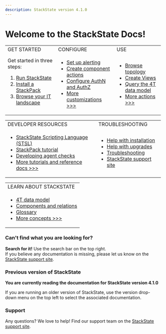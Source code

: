 ```yaml
---
description: StackState version 4.1.0
---
```


# Welcome to the StackState Docs!

<table>
  <tbody>
    <tr>
      <td>GET STARTED</td>
      <td>CONFIGURE</td>
      <td>USE</td>
    </tr>
    <tr>
    <td>
    Get started in three steps:
      <ol>
        <li /><a href="setup/">Run StackState</a>
        <li /><a href="stackpacks/">Install a StackPack</a>
        <li /><a href="use/perspectives/topology-perspective.md">Browse your IT landscape</a>
      </ol>
    </td>
    <td>
      <ul>
        <li /><a href="use/alerting.md">Set up alerting</a>
        <li /><a href="configure/component_actions.md">Create component actions</a>
        <li /><a href="configure/how_to_set_up_roles.md">Configure AuthN and AuthZ</a>
        <li /><a href="configure/">More customizations >>></a>
      </ul>
    </td>
    <td>
      <ul>
        <li /><a href="use/perspectives/topology-perspective.md">Browse topology</a>
        <li /><a href="use/views.md">Create Views</a>
        <li /><a href="use/queries.md">Query the 4T data model</a>
        <li /><a href="use/">More actions >>></a>
      </ul>
    </td>
    </tr>
    </tbody>
  </table>

  <table>
    <tbody>
      <tr>
        <td>DEVELOPER RESOURCES</td>
        <td>TROUBLESHOOTING</td>
      </tr>
      <tr>
        <td>
          <ul>
            <li /><a href="develop/scripting/">StackState Scripting Language (STSL)</a>
            <li /><a href="develop/tutorials/basic_stackpack_tutorial.md">StackPack tutorial</a>
            <li /><a href="develop/agent_check/checks_in_agent_v2.md">Developing agent checks</a>
            <li /><a href="develop/">More tutorials and reference docs >>></a>
          </ul>
        </td>
        <td>
          <ul>
            <li /><a href="setup/">Help with installation</a>
            <li /><a href="setup/upgrading.md">Help with upgrades</a>
            <li /><a href="setup/troubleshooting.md">Troubleshooting</a>
            <li /><a href="https://support.stackstate.com/">StackState support site</a><br />
          </ul>
        </td>
      </tr>
    </tbody>
  </table>

  <table>
    <tbody>
      <tr>
        <td>LEARN ABOUT STACKSTATE</td>
      </tr>
      <tr>
        <td>
          <ul>
            <li /><a href="concepts/4t_data_model.md">4T data model</a>
            <li /><a href="concepts/components_and_relations.md">Components and relations</a>
            <li /><a href="concepts/glossary.md">Glossary</a>
            <li /><a href="concepts/">More concepts >>></a>
          </ul>
        </td>
      </tr>
    </tbody>
  </table>


### Can't find what you are looking for?

**Search for it!** Use the search bar on the top right.  
If you believe any documentation is missing, please let us know on the [StackState support site](http://support.stackstate.com/).

### Previous version of StackState

**You are currently reading the documentation for StackState version 4.1.0**

If you are running an older version of StackState, use the version drop-down menu on the top left to select the associated documentation.

### Support

Any questions? We love to help! Find our support team on the [StackState support site](http://support.stackstate.com/).
